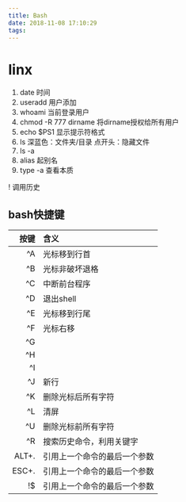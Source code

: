 ```yaml
---
title: Bash
date: 2018-11-08 17:10:29
tags:
---
```

# linx

1. date 时间
1. useradd 用户添加
1. whoami 当前登录用户
1. chmod -R 777 dirname 将dirname授权给所有用户
1. echo $PS1 显示提示符格式
1. ls 深蓝色：文件夹/目录 点开头：隐藏文件
1. ls -a
1. alias 起别名
1. type -a 查看本质

! 调用历史

## bash快捷键

|按键|含义|
---:|:-----|
^A | 光标移到行首
^B | 光标非破坏退格
^C | 中断前台程序
^D | 退出shell
^E | 光标移到行尾
^F | 光标右移
^G | 
^H | 
^I | 
^J | 新行
^K | 删除光标后所有字符
^L | 清屏
^U | 删除光标前所有字符
^R | 搜索历史命令，利用关键字
ALT+. | 引用上一个命令的最后一个参数
ESC+. | 引用上一个命令的最后一个参数
!$ | 引用上一个命令的最后一个参数
